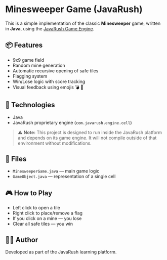 # Minesweeper Game (JavaRush)

This is a simple implementation of the classic **Minesweeper** game, written in **Java**, using the [JavaRush Game Engine](https://javarush.com/).

## 📦 Features

- 9x9 game field
- Random mine generation
- Automatic recursive opening of safe tiles
- Flagging system
- Win/Lose logic with score tracking
- Visual feedback using emojis 💣 🚩

## 🧠 Technologies

- Java
- JavaRush proprietary engine (`com.javarush.engine.cell`)

> ⚠️ **Note:** This project is designed to run inside the JavaRush platform and depends on its game engine. It will not compile outside of that environment without modifications.

## 📁 Files

- `MinesweeperGame.java` — main game logic
- `GameObject.java` — representation of a single cell

## 🎮 How to Play

- Left click to open a tile
- Right click to place/remove a flag
- If you click on a mine — you lose
- Clear all safe tiles — you win

## 👨‍💻 Author

Developed as part of the JavaRush learning platform.
